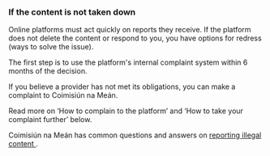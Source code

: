 ###  **If the content is not taken down**

Online platforms must act quickly on reports they receive. If the platform
does not delete the content or respond to you, you have options for redress
(ways to solve the issue).

The first step is to use the platform's internal complaint system within 6
months of the decision.

If you believe a provider has not met its obligations, you can make a
complaint to Coimisiún na Meán.

Read more on ‘How to complain to the platform’ and ‘How to take your complaint
further’ below.

Coimisiún na Meán has common questions and answers on [ reporting illegal
content ](https://www.cnam.ie/onlinecomplaints/) .
